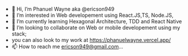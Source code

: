 - 👋 Hi, I’m Phanuel Wayne aka @ericson949
- 👀 I’m interested in Web developement using React.JS,TS, Node.JS,
- 🌱 I’m currently learning Hexagonal Architecture, TDD and React Native
- 💞️ I’m looking to collaborate on Web or mobile developement using my stack;
- you can also look to my work at https://phanuelwayne.vercel.app/
- 📫 How to reach me ericson949@gmail.com...

<!---
ericson949/ericson949 is a ✨ special ✨ repository because its `README.md` (this file) appears on your GitHub profile.
You can click the Preview link to take a look at your changes.
--->
